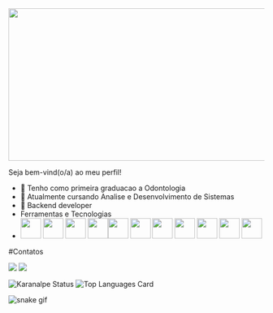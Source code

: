 <div align="center">
  <img src="https://media.giphy.com/media/dWesBcTLavkZuG35MI/giphy.gif" width="600" height="300"/>
</div>



Seja bem-vind(o/a) ao meu perfil!

- 🔭 Tenho como primeira graduacao a Odontologia
- 🌱 Atualmente cursando Analise e Desenvolvimento de Sistemas
- 👯 Backend developer
- Ferramentas e Tecnologias
- <img src="https://cdn.jsdelivr.net/gh/devicons/devicon/icons/java/java-original.svg" width="40" height="40" /> <img src="https://cdn.jsdelivr.net/gh/devicons/devicon/icons/spring/spring-original-wordmark.svg" width="40" height="40" />
 <img src="https://cdn.jsdelivr.net/gh/devicons/devicon/icons/go/go-original.svg" width="40" height="40"/> <img src="https://cdn.jsdelivr.net/gh/devicons/devicon/icons/linux/linux-original.svg" width="40" height="40" /><img src="https://cdn.jsdelivr.net/gh/devicons/devicon/icons/git/git-original.svg" width="40" height="40" /> <img src="https://cdn.jsdelivr.net/gh/devicons/devicon/icons/mysql/mysql-original-wordmark.svg"  width="40" height="40"/>  <img src="https://cdn.jsdelivr.net/gh/devicons/devicon/icons/docker/docker-original-wordmark.svg" width="40" height="40"/>
<img src="https://cdn.jsdelivr.net/gh/devicons/devicon/icons/html5/html5-original-wordmark.svg" width="40" height="40" /> <img src="https://cdn.jsdelivr.net/gh/devicons/devicon/icons/css3/css3-original-wordmark.svg" width="40" height="40"/> <img src="https://cdn.jsdelivr.net/gh/devicons/devicon/icons/javascript/javascript-original.svg" width="40" height="40"/> <img src="https://cdn.jsdelivr.net/gh/devicons/devicon/icons/angularjs/angularjs-original.svg" width="40" height="40" />





               




#Contatos

<div>

<a href = "mailto:joaobarbosasm@gmail.com"><img src="https://img.shields.io/badge/Gmail-D14836?style=for-the-badge&logo=gmail&logoColor=white" target="_blank"></a>
<a href="https://www.linkedin.com/in/joaodevsm" target="_blank"><img src="https://img.shields.io/badge/-LinkedIn-%230077B5?style=for-the-badge&logo=linkedin&logoColor=white" target="_blank"></a>   
</div>


![Karanalpe Status](https://github-readme-stats.vercel.app/api?username=Mamede5151&show_icons=true) ![Top Languages Card](https://github-readme-stats.vercel.app/api/top-langs/?username=Mamede5151&layout=compact)

![snake gif](https://github.com/Mamede5151/Mamede5151/blob/output/github-contribution-grid-snake.svg)

          
